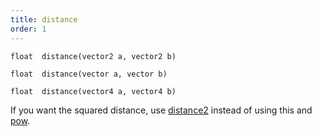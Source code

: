 ```yaml
---
title: distance
order: 1
---
```

`float  distance(vector2 a, vector2 b)`

`float  distance(vector a, vector b)`

`float  distance(vector4 a, vector4 b)`

If you want the squared distance, use [distance2](distance2.html "Returns the squared distance between the two points.") instead of using this and [pow](pow.html "Raises the first argument to the power of the second argument.").

